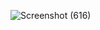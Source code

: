 ![Screenshot (616)](https://user-images.githubusercontent.com/101535029/163587486-22c913d5-f295-4d62-a660-00415701856a.png)
